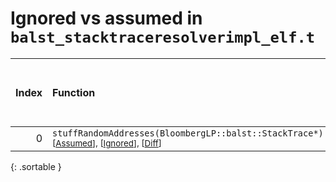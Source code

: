 # Ignored vs assumed in `balst_stacktraceresolverimpl_elf.t`

<script src="../sorttable.js"></script>

|   Index | Function                                                                                                                                 |   Difference in number of lines |   Function size difference in bytes |   Number of lines in assumed build | Number of bytes in assumed build   |   Number of lines in ignored build | Number of bytes in ignored build   |
|--------:|:-----------------------------------------------------------------------------------------------------------------------------------------|--------------------------------:|------------------------------------:|-----------------------------------:|:-----------------------------------|-----------------------------------:|:-----------------------------------|
|       0 | `stuffRandomAddresses(BloombergLP::balst::StackTrace*)` <sup>\[[Assumed](0.assume.s)\], \[[Ignored](0.none.s)\], \[[Diff](0.diff.html)\] |                               1 |                                   0 |                                464 | 4,214,160                          |                                464 | 4,214,160                          |
{: .sortable }
